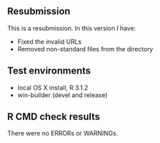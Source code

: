 ## Resubmission
This is a resubmission. In this version I have:

* Fixed the invalid URLs
* Removed non-standard files from the directory

## Test environments
* local OS X install, R 3.1.2
* win-builder (devel and release)

## R CMD check results
There were no ERRORs or WARNINGs.
